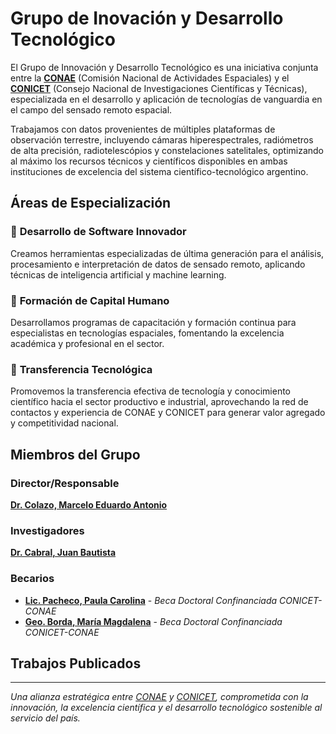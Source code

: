 # Grupo de Inovación y Desarrollo Tecnológico

<!-- BODY -->

El Grupo de Innovación y Desarrollo Tecnológico es una iniciativa conjunta entre la [**CONAE**](https://www.conae.gov.ar/) (Comisión Nacional de Actividades Espaciales) y el [**CONICET**](https://www.conicet.gov.ar/) (Consejo Nacional de Investigaciones Científicas y Técnicas), especializada en el desarrollo y aplicación de tecnologías de vanguardia en el campo del sensado remoto espacial.

Trabajamos con datos provenientes de múltiples plataformas de observación terrestre, incluyendo cámaras hiperespectrales, radiómetros de alta precisión, radiotelescópios y constelaciones satelitales, optimizando al máximo los recursos técnicos y científicos disponibles en ambas instituciones de excelencia del sistema científico-tecnológico argentino.

## Áreas de Especialización

### 🔬 **Desarrollo de Software Innovador**
Creamos herramientas especializadas de última generación para el análisis, procesamiento e interpretación de datos de sensado remoto, aplicando técnicas de inteligencia artificial y machine learning.

### 👥 **Formación de Capital Humano**
Desarrollamos programas de capacitación y formación continua para especialistas en tecnologías espaciales, fomentando la excelencia académica y profesional en el sector.

### 🚀 **Transferencia Tecnológica**
Promovemos la transferencia efectiva de tecnología y conocimiento científico hacia el sector productivo e industrial, aprovechando la red de contactos y experiencia de CONAE y CONICET para generar valor agregado y competitividad nacional.


## Miembros del Grupo

### Director/Responsable
**[Dr. Colazo, Marcelo Eduardo Antonio]()**

### Investigadores
**[Dr. Cabral, Juan Bautista]()**

### Becarios
- **[Lic. Pacheco, Paula Carolina]()** - *Beca Doctoral Confinanciada CONICET-CONAE*
- **[Geo. Borda, María Magdalena]()** - *Beca Doctoral Confinanciada CONICET-CONAE*


## Trabajos Publicados

---

*Una alianza estratégica entre [CONAE](https://www.conae.gov.ar/) y [CONICET](https://www.conicet.gov.ar/), comprometida con la innovación, la excelencia científica y el desarrollo tecnológico sostenible al servicio del país.*


